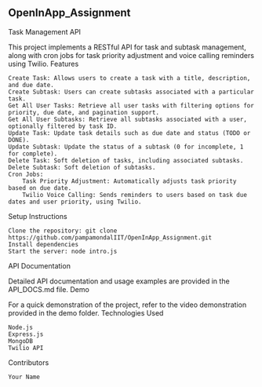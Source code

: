 ## OpenInApp_Assignment

Task Management API

This project implements a RESTful API for task and subtask management, along with cron jobs for task priority adjustment and voice calling reminders using Twilio.
Features

    Create Task: Allows users to create a task with a title, description, and due date.
    Create Subtask: Users can create subtasks associated with a particular task.
    Get All User Tasks: Retrieve all user tasks with filtering options for priority, due date, and pagination support.
    Get All User Subtasks: Retrieve all subtasks associated with a user, optionally filtered by task ID.
    Update Task: Update task details such as due date and status (TODO or DONE).
    Update Subtask: Update the status of a subtask (0 for incomplete, 1 for complete).
    Delete Task: Soft deletion of tasks, including associated subtasks.
    Delete Subtask: Soft deletion of subtasks.
    Cron Jobs:
        Task Priority Adjustment: Automatically adjusts task priority based on due date.
        Twilio Voice Calling: Sends reminders to users based on task due dates and user priority, using Twilio.

Setup Instructions

    Clone the repository: git clone https://github.com/pampamondalIIT/OpenInApp_Assignment.git
    Install dependencies
    Start the server: node intro.js

API Documentation

Detailed API documentation and usage examples are provided in the API_DOCS.md file.
Demo

For a quick demonstration of the project, refer to the video demonstration provided in the demo folder.
Technologies Used

    Node.js
    Express.js
    MongoDB
    Twilio API

Contributors

    Your Name



